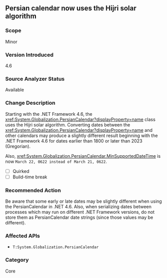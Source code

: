 ## Persian calendar now uses the Hijri solar algorithm

### Scope
Minor

### Version Introduced
4.6

### Source Analyzer Status
Available

### Change Description

Starting with the .NET Framework 4.6, the
<xref:System.Globalization.PersianCalendar?displayProperty=name> class uses the
Hijri solar algorithm. Converting dates between the
<xref:System.Globalization.PersianCalendar?displayProperty=name> and other
calendars may produce a slightly different result beginning with the .NET
Framework 4.6 for dates earlier than 1800 or later than 2023 (Gregorian).

Also,
<xref:System.Globalization.PersianCalendar.MinSupportedDateTime>
is now `March 22, 0622 instead of March 21, 0622`.

- [ ] Quirked
- [ ] Build-time break

### Recommended Action
Be aware that some early or late dates may be slightly different when using the PersianCalendar in .NET 4.6. Also, when serializing dates between processes which may run on different .NET Framework versions, do not store them as PersianCalendar date strings (since those values may be different).

### Affected APIs
* `T:System.Globalization.PersianCalendar`

### Category
Core

<!-- breaking change id: 134 -->

